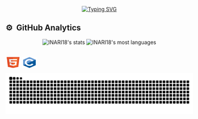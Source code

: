 <p align="center">
<a href="https://git.io/typing-svg"><img src="https://readme-typing-svg.herokuapp.com?font=Fira+Code&size=28&pause=1000&color=FF138AFE&center=true&vCenter=true&random=false&width=435&lines=Hello%2C+World!+%F0%9F%8C%8E;My+name+is+Beatriz+Machado;Welcome!+%3AD" alt="Typing SVG" /></a>
</p>



## ⚙️ &nbsp;GitHub Analytics
<p align="center">
<img width="520em" src="https://github-readme-stats.vercel.app/api?username=INARI18&show_icons=true&theme=radical" alt="INARI18's stats"/>
<img width="520em" src="https://github-readme-stats.vercel.app/api/top-langs/?username=INARI18&layout=compact&theme=radical" alt="INARI18's most languages"/>
</p>

<div style="display: inline_block"><br>
  <img align="center" alt="HTML" height="30" width="40" src="https://raw.githubusercontent.com/devicons/devicon/master/icons/html5/html5-original.svg">
  <!--<img align="center" alt="CSS" height="30" width="40" src="https://raw.githubusercontent.com/devicons/devicon/master/icons/css3/css3-original.svg">
 <img align="center" alt="Js" height="30" width="40" src="https://raw.githubusercontent.com/devicons/devicon/master/icons/javascript/javascript-plain.svg">
  <img align="center" alt="Python" height="30" width="40" src="https://raw.githubusercontent.com/devicons/devicon/master/icons/python/python-original.svg">
  <img align="center" alt="Csharp" height="30" width="40" src="https://raw.githubusercontent.com/devicons/devicon/master/icons/csharp/csharp-original.svg">-->
 <img align="center" alt="C" height="30" width="40" src="https://raw.githubusercontent.com/devicons/devicon/master/icons/c/c-original.svg">
</div>
 

![snake gif](https://github.com/INARI18/INARI18/blob/output/github-contribution-grid-snake.svg)


